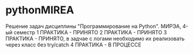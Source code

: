 # pythonMIREA
Решение задач дисциплины "Программирование на Python". МИРЭА, 4-ый семестр
1 ПРАКТИКА - ПРИНЯТО
2 ПРАКТИКА - ПРИНЯТО
3 ПРАКТИКА - ПРИНЯТО, в задчае с логами необходимо их реализовать через класс без try/catch
4 ПРАКТИКА - В ПРОЦЕССЕ
